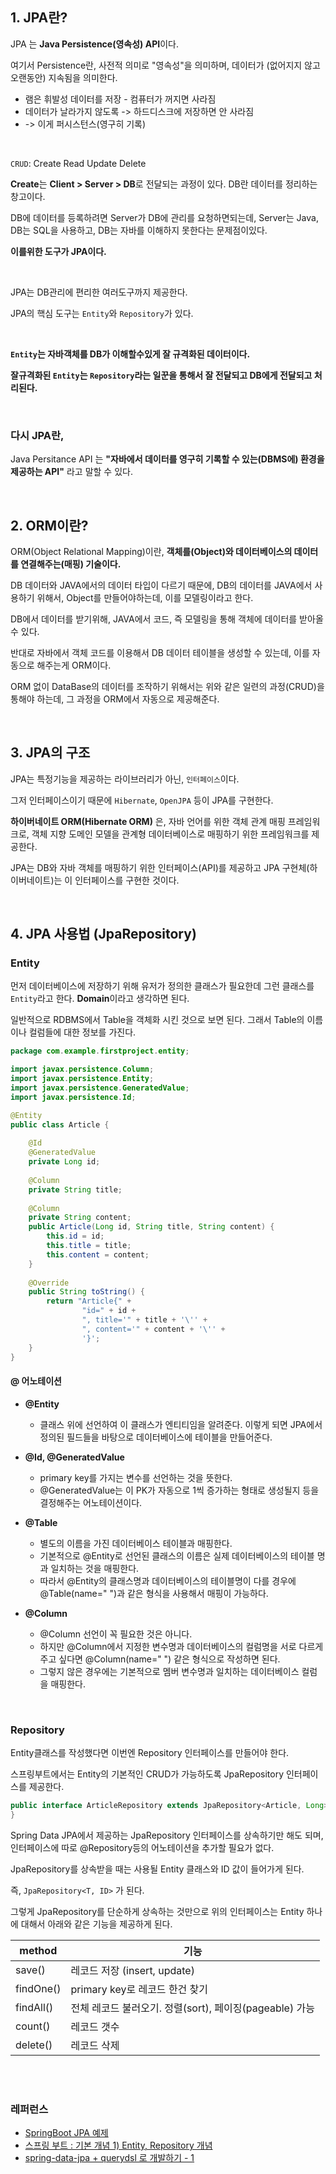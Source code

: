 ## 1. JPA란?

JPA 는 **Java Persistence(영속성) API**이다.

여기서 Persistence란, 사전적 의미로 "영속성"을 의미하며, 데이터가  (없어지지 않고 오랜동안) 지속됨을 의미한다.

- 램은 휘발성 데이터를 저장 - 컴퓨터가 꺼지면 사라짐 
- 데이터가 날라가지 않도록 -> 하드디스크에 저장하면 안 사라짐 
- -> 이게 퍼시스턴스(영구히 기록)

<br>

`CRUD`: Create Read Update Delete

**Create**는 **Client > Server > DB**로 전달되는 과정이 있다. DB란 데이터를 정리하는 창고이다.

DB에 데이터를 등록하려면 Server가 DB에 관리를 요청하면되는데, Server는 Java, DB는 SQL을 사용하고, DB는 자바를 이해하지 못한다는 문제점이있다.

**이를위한 도구가 JPA이다.**

<br>

JPA는  DB관리에 편리한 여러도구까지 제공한다.

JPA의 핵심 도구는 `Entity`와 `Repository`가 있다.

<br>


**`Entity`는 자바객체를 DB가 이해할수있게 잘 규격화된 데이터이다.**

**잘규격화된 `Entity`는 `Repository`라는 일꾼을 통해서 잘 전달되고 DB에게 전달되고 처리된다.**

<br>

### 다시 JPA란,
Java Persitance API 는 **"자바에서 데이터를 영구히 기록할 수 있는(DBMS에) 환경을 제공하는 API"** 라고 말할 수 있다.

<br>

## 2. ORM이란?
ORM(Object Relational Mapping)이란, **객체를(Object)와 데이터베이스의 데이터를 연결해주는(매핑) 기술이다.**

DB 데이터와 JAVA에서의 데이터 타입이 다르기 때문에, DB의 데이터를 JAVA에서 사용하기 위해서, Object를 만들어야하는데, 이를 모델링이라고 한다.

DB에서 데이터를 받기위해, JAVA에서 코드, 즉 모델링을 통해 객체에 데이터를 받아올 수 있다.

반대로 자바에서 객체 코드를 이용해서 DB 데이터 테이블을 생성할 수 있는데, 이를 자동으로 해주는게 ORM이다.

ORM 없이 DataBase의 데이터를 조작하기 위해서는 위와 같은 일련의 과정(CRUD)을 통해야 하는데, 그 과정을 ORM에서 자동으로 제공해준다.

<br>

## 3. JPA의 구조
JPA는 특정기능을 제공하는 라이브러리가 아닌, `인터페이스`이다.

그저 인터페이스이기 때문에 `Hibernate`, `OpenJPA` 등이 JPA를 구현한다.

**하이버네이트 ORM(Hibernate ORM)** 은, 자바 언어를 위한 객체 관계 매핑 프레임워크로, 객체 지향 도메인 모델을 관계형 데이터베이스로 매핑하기 위한 프레임워크를 제공한다.

JPA는 DB와 자바 객체를 매핑하기 위한 인터페이스(API)를 제공하고 JPA 구현체(하이버네이트)는 이 인터페이스를 구현한 것이다.

<br>

## 4. JPA 사용법 (JpaRepository)

### Entity
먼저 데이터베이스에 저장하기 위해 유저가 정의한 클래스가 필요한데 그런 클래스를 `Entity`라고 한다. **Domain**이라고 생각하면 된다.

일반적으로 RDBMS에서 Table을 객체화 시킨 것으로 보면 된다.
그래서 Table의 이름이나 컬럼들에 대한 정보를 가진다.

````java
package com.example.firstproject.entity;

import javax.persistence.Column;
import javax.persistence.Entity;
import javax.persistence.GeneratedValue;
import javax.persistence.Id;

@Entity
public class Article {
    
    @Id
    @GeneratedValue
    private Long id;
    
    @Column
    private String title;
    
    @Column
    private String content;
    public Article(Long id, String title, String content) {
        this.id = id;
        this.title = title;
        this.content = content;
    }
    
    @Override
    public String toString() {
        return "Article{" +
                "id=" + id +
                ", title='" + title + '\'' +
                ", content='" + content + '\'' +
                '}';
    }
}
````

#### @ 어노테이션


- **@Entity**
  - 클래스 위에 선언하여 이 클래스가 엔티티임을 알려준다. 이렇게 되면 JPA에서 정의된 필드들을 바탕으로 데이터베이스에 테이블을 만들어준다.

- **@Id, @GeneratedValue**
  - primary key를 가지는 변수를 선언하는 것을 뜻한다. 
  - @GeneratedValue는 이 PK가 자동으로 1씩 증가하는 형태로 생성될지 등을 결정해주는 어노테이션이다. 

- **@Table**
  - 별도의 이름을 가진 데이터베이스 테이블과 매핑한다. 
  - 기본적으로 @Entity로 선언된 클래스의 이름은 실제 데이터베이스의 테이블 명과 일치하는 것을 매핑한다. 
  - 따라서 @Entity의 클래스명과 데이터베이스의 테이블명이 다를 경우에 @Table(name=" ")과 같은 형식을 사용해서 매핑이 가능하다.

- **@Column**
  - @Column 선언이 꼭 필요한 것은 아니다. 
  - 하지만 @Column에서 지정한 변수명과 데이터베이스의 컬럼명을 서로 다르게 주고 싶다면 @Column(name=" ") 같은 형식으로 작성하면 된다. 
  - 그렇지 않은 경우에는 기본적으로 멤버 변수명과 일치하는 데이터베이스 컬럼을 매핑한다.

<br>

### Repository
Entity클래스를 작성했다면 이번엔 Repository 인터페이스를 만들어야 한다.

스프링부트에서는 Entity의 기본적인 CRUD가 가능하도록 JpaRepository 인터페이스를 제공한다.

````java
public interface ArticleRepository extends JpaRepository<Article, Long> {
}
````

Spring Data JPA에서 제공하는 JpaRepository 인터페이스를 상속하기만 해도 되며,
인터페이스에 따로 @Repository등의 어노테이션을 추가할 필요가 없다.

JpaRepository를 상속받을 때는 사용될 Entity 클래스와 ID 값이 들어가게 된다.

즉, `JpaRepository<T, ID>` 가 된다.

그렇게 JpaRepository를  단순하게 상속하는 것만으로 위의 인터페이스는 Entity 하나에 대해서 아래와 같은 기능을 제공하게 된다.

| method    | 기능                                      |
|-----------|-----------------------------------------|
| save()    | 레코드 저장 (insert, update)                 |
| findOne() | primary key로 레코드 한건 찾기                  |
| findAll() | 전체 레코드 불러오기. 정렬(sort), 페이징(pageable) 가능 |
| count()   | 레코드 갯수                                  |
| delete()  | 레코드 삭제                                  |

<br>
<br>

### 레퍼런스
- [SpringBoot JPA 예제](http://jdm.kr/blog/121)
- [스프링 부트 : 기본 개념 1) Entity, Repository 개념](https://whitepro.tistory.com/265)
- [spring-data-jpa + querydsl 로 개발하기 - 1](https://adrenal.tistory.com/23)

